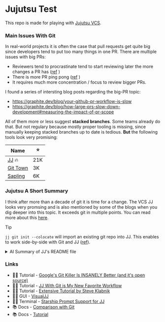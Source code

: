 # Jujutsu Test

This repo is made for playing with [Jujutsu VCS](https://github.com/jj-vcs/jj).

### Main Issues With Git

In real-world projects it is often the case that pull requests get quite big since developers tend to put too many things in one PR. There are multiple issues with big PRs:

- Reviewers tend to procrastinate tend to start reviewing later the more changes a PR has ([ref](https://graphite.dev/guides/github-pr-metrics#2-review-response-time) )
- There is more PR ping pong ([ref](https://graphite.dev/guides/github-pr-metrics#4-review-cycles-until-merge) )
- It requires much more concentration / focus to review bigger PRs.

I found a series of intersting blog posts regarding the big-PR topic:

- https://graphite.dev/blog/your-github-pr-workflow-is-slow
- https://graphite.dev/blog/how-large-prs-slow-down-development#measuring-the-impact-of-pr-scope

All of them more or less suggest **stacked branches**. Some teams already do that. But not regulary because mostly proper tooling is missing, since manually keeping stacked branches up to date is tedious. **But** the following tools look very promising:

| Name                                             | ⭐  |
| ------------------------------------------------ | --- |
| [JJ](https://github.com/jj-vcs/jj) 🔥            | 21K |
| [Git Town](https://github.com/git-town/git-town) | 3K  |
| [Sapling](https://github.com/facebook/sapling)   | 6K  |

### Jujutsu A Short Summary

I think after more than a decade of git it is time for a change. The VCS JJ looks very promsing and is also mentioned by some of the blogs when you dig deeper into this topic. It exceeds git in multiple points. You can read more about this [here](https://jj-vcs.github.io/jj/latest/git-comparison/).

> [!tip]
> `jj git init --colocate` will import an existing git repo into JJ. This enables to work side-by-side with Git and JJ ([ref](https://youtu.be/ou4ZNRFXkO0?si=8Z7L1eQ3SASDpusA&t=190)).

<!-- ==========================================================================================
BEGIN: AI Summary of JJ's README file
========================================================================================== -->

<details><summary>AI Summary of JJ's README file</summary>
<p>

#### 🌀 What is Jujutsu (“jj”)

- **Jujutsu** is a modern version control system designed for both simplicity and flexibility.
- It decouples **user-facing operations** from the underlying **storage backend**, allowing it to support multiple backends (e.g. Git, Mercurial, hybrid).
- By default it uses a **Git repository as its storage layer**, ensuring compatibility with existing Git tools.

#### ✨ Key design features & innovations

- **No explicit index / staging area** — there’s no separate “staging” step; changes are committed automatically (snapshot model).
- **Working copy as a commit** — the working directory is treated like a commit, so changes are integrated into the commit history seamlessly.
- **Operation log & undo support** — every operation (commit, pull, push, etc.) is recorded, making it easier to recover from mistakes.
- **Automatic rebasing & conflict propagation** — when you rewrite history, descendant commits are rebased automatically. Conflict resolutions are also handled and propagated.
- **Conflicts as first-class objects** — instead of being ephemeral, conflicts can be represented as persistent objects in history.
- **Concurrency safety** — the design is robust to uses like Dropbox, `rsync`, or concurrent replication, reducing risk of repository corruption.

#### 🚀 Current status & roadmap

- The **Git backend** is considered production-ready; other backends are under development.
- There are features still in progress, such as **Git submodule support**, performance optimizations, and broader workflow coverage.
- Some workflows or setups outside the core team’s style may not yet be fully supported.
- Upgrades to future on-disk formats will be handled via migrations or commands where necessary.

#### 🧩 Why use Jujutsu?

- You get many **Mercurial-like features** (revsets, anonymous branches) with Git compatibility.
- The UX is intended to be snappy, intuitive, and robust.
- Mistakes are easier to undo thanks to the operation log.
- Complex workflows like rewriting history become simpler and safer.

</p>
</details>

<!-- ==========================================================================================
END: AI Summary of JJ's README file
========================================================================================== -->

### Links

- 👨‍💻 Tutorial - [Google's Git Killer Is INSANELY Better (and it's open source)](https://www.youtube.com/watch?v=cZqFaMlufDY)
- 👨‍💻 Tutorial - [JJ With Git is My New Favorite Workflow](https://www.youtube.com/watch?v=ou4ZNRFXkO0)
- 👨‍💻 Tutorial - [Extensive Tutorial by Steve Klabnik](https://steveklabnik.github.io/jujutsu-tutorial/)
- 👨‍💻 GUI - [VisualJJ](https://www.visualjj.com/)
- 👨‍💻 Terminal - [Starship Prompt Support for JJ](https://github.com/starship/starship/issues/6076)
- 📚 Docs - [Comparison with Git](https://jj-vcs.github.io/jj/latest/git-comparison/)
- 📚 Docs - [Tutorial](https://jj-vcs.github.io/jj/latest/tutorial)
